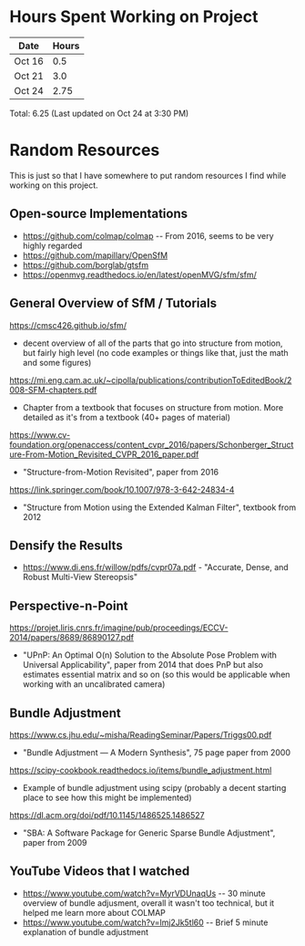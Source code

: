 # Hours Spent Working on Project

| Date   | Hours |
| ------ | ----- |
| Oct 16 | 0.5   |
| Oct 21 | 3.0   |
| Oct 24 | 2.75   | Updated at 3:30 pm

Total: 6.25 (Last updated on Oct 24 at 3:30 PM)


# Random Resources

This is just so that I have somewhere to put random resources I find while working on this project. 


## Open-source Implementations

- https://github.com/colmap/colmap -- From 2016, seems to be very highly regarded
- https://github.com/mapillary/OpenSfM
- https://github.com/borglab/gtsfm
- https://openmvg.readthedocs.io/en/latest/openMVG/sfm/sfm/


## General Overview of SfM / Tutorials

https://cmsc426.github.io/sfm/

- decent overview of all of the parts that go into structure from motion, but fairly high level (no code examples or things like that, just the math and some figures)

https://mi.eng.cam.ac.uk/~cipolla/publications/contributionToEditedBook/2008-SFM-chapters.pdf

- Chapter from a textbook that focuses on structure from motion. More detailed as it's from a textbook (40+ pages of material)

https://www.cv-foundation.org/openaccess/content_cvpr_2016/papers/Schonberger_Structure-From-Motion_Revisited_CVPR_2016_paper.pdf

- "Structure-from-Motion Revisited", paper from 2016

https://link.springer.com/book/10.1007/978-3-642-24834-4

- "Structure from Motion using the Extended Kalman Filter", textbook from 2012


## Densify the Results

- https://www.di.ens.fr/willow/pdfs/cvpr07a.pdf - "Accurate, Dense, and Robust Multi-View Stereopsis"


## Perspective-n-Point

https://projet.liris.cnrs.fr/imagine/pub/proceedings/ECCV-2014/papers/8689/86890127.pdf

- "UPnP: An Optimal O(n) Solution to the Absolute Pose Problem with Universal Applicability", paper from 2014 that does PnP but also estimates essential matrix and so on (so this would be applicable when working with an uncalibrated camera)

## Bundle Adjustment

https://www.cs.jhu.edu/~misha/ReadingSeminar/Papers/Triggs00.pdf

- "Bundle Adjustment — A Modern Synthesis", 75 page paper from 2000

https://scipy-cookbook.readthedocs.io/items/bundle_adjustment.html

- Example of bundle adjustment using scipy (probably a decent starting place to see how this might be implemented)

https://dl.acm.org/doi/pdf/10.1145/1486525.1486527

- "SBA: A Software Package for Generic Sparse Bundle Adjustment", paper from 2009

## YouTube Videos that I watched

- https://www.youtube.com/watch?v=MyrVDUnaqUs -- 30 minute overview of bundle adjusment, overall it wasn't too technical, but it helped me learn more about COLMAP
- https://www.youtube.com/watch?v=lmj2Jk5tl60 -- Brief 5 minute explanation of bundle adjustment